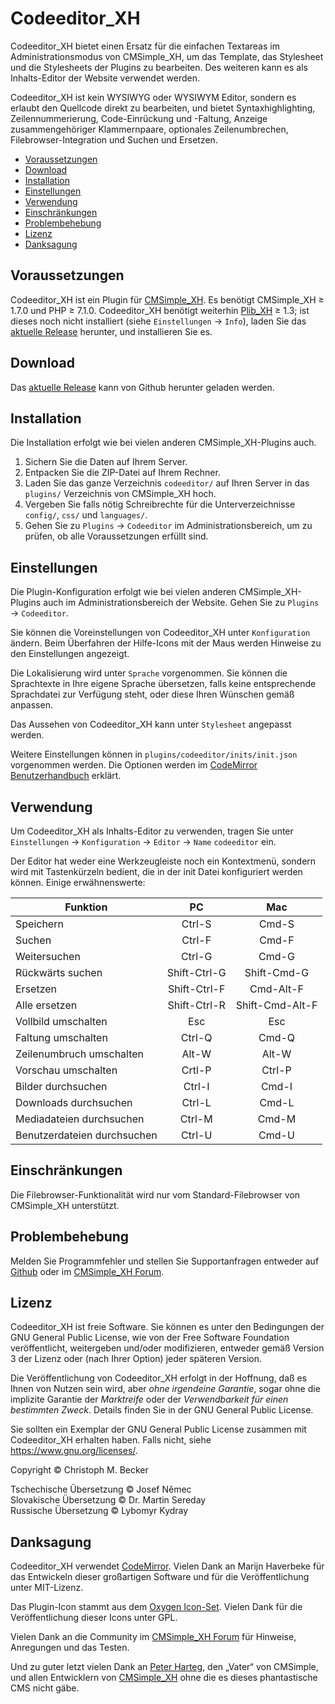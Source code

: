 # Codeeditor\_XH

Codeeditor\_XH bietet einen Ersatz für die einfachen Textareas
im Administrationsmodus von CMSimple\_XH,
um das Template, das Stylesheet und die Stylesheets der Plugins zu bearbeiten.
Des weiteren kann es als Inhalts-Editor der Website verwendet werden.

Codeeditor\_XH ist kein WYSIWYG oder WYSIWYM Editor,
sondern es erlaubt den Quellcode direkt zu bearbeiten,
und bietet Syntaxhighlighting, Zeilennummerierung,
Code-Einrückung und -Faltung, Anzeige zusammengehöriger Klammernpaare,
optionales Zeilenumbrechen, Filebrowser-Integration
und Suchen und Ersetzen.

- [Voraussetzungen](#voraussetzungen)
- [Download](#download)
- [Installation](#installation)
- [Einstellungen](#einstellungen)
- [Verwendung](#verwendung)
- [Einschränkungen](#einschränkungen)
- [Problembehebung](#problembehebung)
- [Lizenz](#lizenz)
- [Danksagung](#danksagung)

## Voraussetzungen

Codeeditor_XH ist ein Plugin für [CMSimple_XH](https://cmsimple-xh.org/de/).
Es benötigt CMSimple_XH ≥ 1.7.0 und PHP ≥ 7.1.0.
Codeeditor_XH benötigt weiterhin [Plib_XH](https://github.com/cmb69/plib_xh) ≥ 1.3;
ist dieses noch nicht installiert (siehe `Einstellungen` → `Info`),
laden Sie das [aktuelle Release](https://github.com/cmb69/plib_xh/releases/latest)
herunter, und installieren Sie es.

## Download

Das [aktuelle Release](https://github.com/cmb69/codeeditor_xh/releases/latest)
kann von Github herunter geladen werden.

## Installation

Die Installation erfolgt wie bei vielen anderen CMSimple\_XH-Plugins auch.

1. Sichern Sie die Daten auf Ihrem Server.
1. Entpacken Sie die ZIP-Datei auf Ihrem Rechner.
1. Laden Sie das ganze Verzeichnis `codeeditor/` auf Ihren Server
   in das `plugins/` Verzeichnis von CMSimple\_XH hoch.
1. Vergeben Sie falls nötig Schreibrechte für die Unterverzeichnisse
   `config/`, `css/` und `languages/`.
1. Gehen Sie zu `Plugins` → `Codeeditor` im Administrationsbereich,
   um zu prüfen, ob alle Voraussetzungen erfüllt sind.

## Einstellungen

Die Plugin-Konfiguration erfolgt wie bei vielen anderen
CMSimple\_XH-Plugins auch im Administrationsbereich der Website.
Gehen Sie zu `Plugins` → `Codeeditor`.

Sie können die Voreinstellungen von Codeeditor\_XH unter `Konfiguration` ändern.
Beim Überfahren der Hilfe-Icons mit der Maus
werden Hinweise zu den Einstellungen angezeigt.

Die Lokalisierung wird unter `Sprache` vorgenommen.
Sie können die Sprachtexte in Ihre eigene Sprache übersetzen,
falls keine entsprechende Sprachdatei zur Verfügung steht,
oder diese Ihren Wünschen gemäß anpassen.

Das Aussehen von Codeeditor\_XH kann unter `Stylesheet` angepasst werden.

Weitere Einstellungen können in `plugins/codeeditor/inits/init.json`
vorgenommen werden.
Die Optionen werden im
[CodeMirror Benutzerhandbuch](https://codemirror.net/doc/manual.html#config)
erklärt.

## Verwendung

Um Codeeditor\_XH als Inhalts-Editor zu verwenden,
tragen Sie unter `Einstellungen` → `Konfiguration` → `Editor` → `Name`
`codeeditor` ein.

Der Editor hat weder eine Werkzeugleiste noch ein Kontextmenü,
sondern wird mit Tastenkürzeln bedient,
die in der init Datei konfiguriert werden können.
Einige erwähnenswerte:

| Funktion                    | PC           | Mac             |
|-----------------------------|:------------:|:---------------:|
| Speichern                   | Ctrl-S       | Cmd-S           |
| Suchen                      | Ctrl-F       | Cmd-F           |
| Weitersuchen                | Ctrl-G       | Cmd-G           |
| Rückwärts suchen            | Shift-Ctrl-G | Shift-Cmd-G     |
| Ersetzen                    | Shift-Ctrl-F | Cmd-Alt-F       |
| Alle ersetzen               | Shift-Ctrl-R | Shift-Cmd-Alt-F |
| Vollbild umschalten         | Esc          | Esc             |
| Faltung umschalten          | Ctrl-Q       | Cmd-Q           |
| Zeilenumbruch umschalten    | Alt-W        | Alt-W           |
| Vorschau umschalten         | Crtl-P       | Ctrl-P          |
| Bilder durchsuchen          | Ctrl-I       | Cmd-I           |
| Downloads durchsuchen       | Ctrl-L       | Cmd-L           |
| Mediadateien durchsuchen    | Ctrl-M       | Cmd-M           |
| Benutzerdateien durchsuchen | Ctrl-U       | Cmd-U           |

## Einschränkungen

Die Filebrowser-Funktionalität wird nur vom Standard-Filebrowser von
CMSimple\_XH unterstützt.

## Problembehebung

Melden Sie Programmfehler und stellen Sie Supportanfragen entweder auf
[Github](https://github.com/cmb69/codeeditor_xh/issues)
oder im [CMSimple\_XH Forum](https://cmsimpleforum.com/).

## Lizenz

Codeeditor\_XH ist freie Software. Sie können es unter den Bedingungen
der GNU General Public License, wie von der Free Software Foundation
veröffentlicht, weitergeben und/oder modifizieren, entweder gemäß
Version 3 der Lizenz oder (nach Ihrer Option) jeder späteren Version.

Die Veröffentlichung von Codeeditor\_XH erfolgt in der Hoffnung, daß es
Ihnen von Nutzen sein wird, aber *ohne irgendeine Garantie*, sogar ohne
die implizite Garantie der *Marktreife* oder der *Verwendbarkeit für einen
bestimmten Zweck*. Details finden Sie in der GNU General Public License.

Sie sollten ein Exemplar der GNU General Public License zusammen mit
Codeeditor\_XH erhalten haben. Falls nicht, siehe
<https://www.gnu.org/licenses/>.

Copyright © Christoph M. Becker

Tschechische Übersetzung © Josef Němec<br>
Slovakische Übersetzung © Dr. Martin Sereday<br>
Russische Übersetzung © Lybomyr Kydray

## Danksagung

Codeeditor\_XH verwendet [CodeMirror](https://codemirror.net/).
Vielen Dank an Marijn Haverbeke für das Entwickeln dieser großartigen Software
und für die Veröffentlichung unter MIT-Lizenz.

Das Plugin-Icon stammt aus dem [Oxygen Icon-Set](http://www.oxygen-icons.org/).
Vielen Dank für die Veröffentlichung dieser Icons unter GPL.

Vielen Dank an die Community im
[CMSimple\_XH Forum](https://www.cmsimpleforum.com/)
für Hinweise, Anregungen und das Testen.

Und zu guter letzt vielen Dank an
[Peter Harteg](https://www.harteg.dk/), den „Vater“ von CMSimple,
und allen Entwicklern von [CMSimple\_XH](http://www.cmsimple-xh.org/de/)
ohne die es dieses phantastische CMS nicht gäbe.
